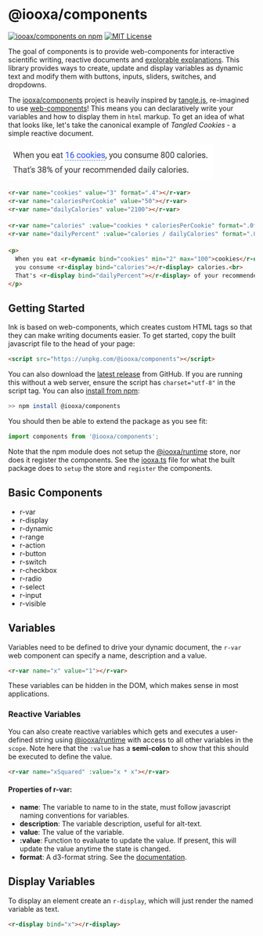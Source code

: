 # @iooxa/components

[![iooax/components on npm](https://img.shields.io/npm/v/@iooxa/components.svg)](https://www.npmjs.com/package/@iooxa/components)
[![MIT License](https://img.shields.io/badge/license-MIT-blue.svg)](https://github.com/iooxa/components/blob/master/LICENSE)

The goal of components is to provide web-components for interactive scientific writing, reactive documents and [explorable explanations](https://explorabl.es). This library provides ways to create, update and display variables as dynamic text and modify them with buttons, inputs, sliders, switches, and dropdowns.

The [iooxa/components](https://iooxa.dev) project is heavily inspired by [tangle.js](http://worrydream.com/Tangle/guide.html), re-imagined to use [web-components](https://www.webcomponents.org/)!
This means you can declaratively write your variables and how to display them in `html` markup.
To get an idea of what that looks like, let's take the canonical example of *Tangled Cookies* - a simple reactive document.

![How many calories in that cookie?](images/tangle.gif)

```html
<r-var name="cookies" value="3" format=".4"></r-var>
<r-var name="caloriesPerCookie" value="50"></r-var>
<r-var name="dailyCalories" value="2100"></r-var>

<r-var name="calories" :value="cookies * caloriesPerCookie" format=".0f"></r-var>
<r-var name="dailyPercent" :value="calories / dailyCalories" format=".0%"></r-var>

<p>
  When you eat <r-dynamic bind="cookies" min="2" max="100">cookies</r-dynamic>,
  you consume <r-display bind="calories"></r-display> calories.<br>
  That's <r-display bind="dailyPercent"></r-display> of your recommended daily calories.
</p>
```

## Getting Started

Ink is based on web-components, which creates custom HTML tags so that they can make writing documents easier.
To get started, copy the built javascript file to the head of your page:

```html
<script src="https://unpkg.com/@iooxa/components"></script>
```

You can also download the [latest release](https://github.com/iooxa/components/releases) from GitHub. If you are running this without a web server, ensure the script has `charset="utf-8"` in the script tag. You can also [install from npm](https://www.npmjs.com/package/@iooxa/components):

```bash
>> npm install @iooxa/components
```

You should then be able to extend the package as you see fit:

```javascript
import components from '@iooxa/components';
```

Note that the npm module does not setup the [@iooxa/runtime](https://github.com/iooxa/runtime) store, nor does it register the components. See the [iooxa.ts](/iooxa.ts) file for what the built package does to `setup` the store and `register` the components.

## Basic Components

* r-var
* r-display
* r-dynamic
* r-range
* r-action
* r-button
* r-switch
* r-checkbox
* r-radio
* r-select
* r-input
* r-visible

## Variables

Variables need to be defined to drive your dynamic document, the `r-var` web component can specify a name, description and a value.

```html
<r-var name="x" value="1"></r-var>
```

These variables can be hidden in the DOM, which makes sense in most applications.

### Reactive Variables

You can also create reactive variables which gets and executes a user-defined string using [@iooxa/runtime](https://github.com/iooxa/runtime) with access to all other variables in the `scope`. Note here that the `:value` has a **semi-colon** to show that this should be executed to define the value.

```html
<r-var name="xSquared" :value="x * x"></r-var>
```

#### Properties of r-var:

* **name**: The variable to name to in the state, must follow javascript naming conventions for variables.
* **description**: The variable description, useful for alt-text.
* **value**: The value of the variable.
* **:value**: Function to evaluate to update the value. If present, this will update the value anytime the state is changed.
* **format**: A d3-format string. See the [documentation](https://github.com/d3/d3-format).

## Display Variables

To display an element create an `r-display`, which will just render the named variable as text.

```html
<r-display bind="x"></r-display>
```
